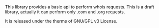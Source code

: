 This library provides a basic api to perform whois requests. This is a draft library, actually it can perform only .com
and .org requests. 

It is released under the therms of GNU/GPL v3 License.
